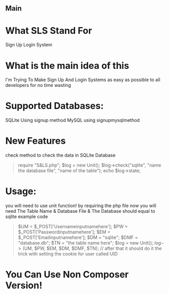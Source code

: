 Main
-------------------
# What SLS Stand For
Sign Up Login System
# What is the main idea of this
I'm Trying To Make Sign Up And Login Systems as easy as possible to all developers for no time wasting 
# Supported Databases:
SQLite Using signup method MySQL using signupmysqlmethod
# New Features
check method to check the data in SQLite Database
> require "S&LS.php";
$log = new Unit();
$log->check("sqlite", "name the database file", "name of the table");
echo $log->state;
# Usage:
you will need to use unit function! by requiring the php file 
now you will need The Table Name & Database File & The Database should equal to sqlite example code
> $UM = $_POST['Usernameinputnamehere'];
$PW = $_POST['Passwordinputnamehere'];
$EM = $_POST['Emailinputnamehere'];
$DM = "sqlite";
$DMF = "database.db";
$TN = "the table name here";
$log = new Unit();
$log->($UM, $PW, $EM, $DM, $DMF, $TN);
> // after that it should do it the trick with setting the cookie for user called UID
# You Can Use Non Composer Version!

